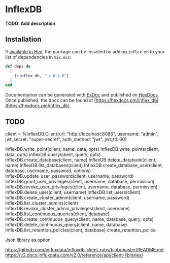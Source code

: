 # InflexDB

**TODO: Add description**

## Installation

If [available in Hex](https://hex.pm/docs/publish), the package can be installed
by adding `inflex_db` to your list of dependencies in `mix.exs`:

```elixir
def deps do
  [
    {:inflex_db, "~> 0.1.0"}
  ]
end
```

Documentation can be generated with [ExDoc](https://github.com/elixir-lang/ex_doc)
and published on [HexDocs](https://hexdocs.pm). Once published, the docs can
be found at [https://hexdocs.pm/inflex_db](https://hexdocs.pm/inflex_db).

## TODO

client = %InflexDB.Client{url: "http://localhost:8086", username: "admin", jwt_secret: "super-secret", auth_method: "jwt", jwt_ttl: 60}

InflexDB.write_point(client, name, data, opts)
InflexDB.write_points(client, data, opts)
inflexDB.query(client, query, opts)
InflexDB.create_database(client, name)
InflexDB.delete_databade(client, name)
InflexDB.list_databases(client)
InflexDB.create_database_user(client, database, username, password, options)
InflexDB.update_user_password(client, username, password)
InflexDB.grant_user_privileges(client, username, database, permission)
InflexDB.revoke_user_privileges(client, username, database, permission)
InflexDB.delete_user(client, username)
InflexDB.list_users(client)
InflexDB.create_cluster_admin(client, username, password)
InflexDB.list_cluster_admins(client)
InflexDB.revoke_cluster_admin_privileges(client, username)
InflexDB.list_continuous_queries(client, database)
InflexDB.create_continuous_query(client, name, database, query, opts)
InflexDB.delete_continuous_query(client, name, database)
InflexDB.list_retention_policies(client, database)
create_retention_police

Json library as option

https://github.com/influxdata/influxdb-client-ruby/blob/master/README.md
https://v2.docs.influxdata.com/v2.0/reference/api/client-libraries/

